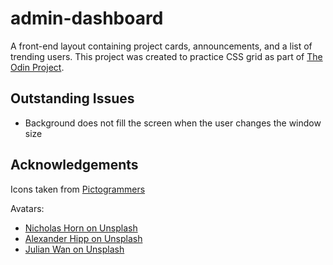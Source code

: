 # admin-dashboard

A front-end layout containing project cards, announcements, and a list of trending users. This project was created to practice CSS grid as part of [The Odin Project](https://www.theodinproject.com/lessons/node-path-intermediate-html-and-css-admin-dashboard). 

## Outstanding Issues
- Background does not fill the screen when the user changes the window size 

## Acknowledgements

Icons taken from [Pictogrammers](https://pictogrammers.com/library/mdi/)

Avatars:

- [Nicholas Horn on Unsplash](https://unsplash.com/photos/MTZTGvDsHFY)
- [Alexander Hipp on Unsplash](https://unsplash.com/photos/a-man-wearing-glasses-and-a-black-shirt-iEEBWgY_6lA)
- [Julian Wan on Unsplash](https://unsplash.com/photos/2EdIX-O2lkI)
